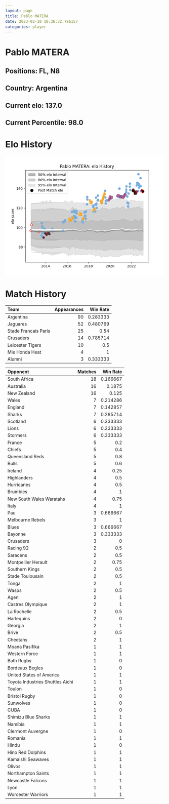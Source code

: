 ```yaml
---  
layout: page  
title: Pablo MATERA  
date: 2023-02-10 10:36:32.786157  
categories: player  
---
```

# Pablo MATERA

## Positions: FL, N8

## Country: Argentina

## Current elo: 137.0

## Current Percentile: 98.0

# Elo History


![elo history](history_PabloMATERA.png)
# Match History


| Team                 |   Appearances |   Win Rate |
|:---------------------|--------------:|-----------:|
| Argentina            |            90 |   0.283333 |
| Jaguares             |            52 |   0.480769 |
| Stade Francais Paris |            25 |   0.54     |
| Crusaders            |            14 |   0.785714 |
| Leicester Tigers     |            10 |   0.5      |
| Mie Honda Heat       |             4 |   1        |
| Alumni               |             3 |   0.333333 |

| Opponent                         |   Matches |   Win Rate |
|:---------------------------------|----------:|-----------:|
| South Africa                     |        18 |   0.166667 |
| Australia                        |        16 |   0.1875   |
| New Zealand                      |        16 |   0.125    |
| Wales                            |         7 |   0.214286 |
| England                          |         7 |   0.142857 |
| Sharks                           |         7 |   0.285714 |
| Scotland                         |         6 |   0.333333 |
| Lions                            |         6 |   0.333333 |
| Stormers                         |         6 |   0.333333 |
| France                           |         5 |   0.2      |
| Chiefs                           |         5 |   0.4      |
| Queensland Reds                  |         5 |   0.8      |
| Bulls                            |         5 |   0.6      |
| Ireland                          |         4 |   0.25     |
| Highlanders                      |         4 |   0.5      |
| Hurricanes                       |         4 |   0.5      |
| Brumbies                         |         4 |   1        |
| New South Wales Waratahs         |         4 |   0.75     |
| Italy                            |         4 |   1        |
| Pau                              |         3 |   0.666667 |
| Melbourne Rebels                 |         3 |   1        |
| Blues                            |         3 |   0.666667 |
| Bayonne                          |         3 |   0.333333 |
| Crusaders                        |         3 |   0        |
| Racing 92                        |         2 |   0.5      |
| Saracens                         |         2 |   0.5      |
| Montpellier Herault              |         2 |   0.75     |
| Southern Kings                   |         2 |   0.5      |
| Stade Toulousain                 |         2 |   0.5      |
| Tonga                            |         2 |   1        |
| Wasps                            |         2 |   0.5      |
| Agen                             |         2 |   1        |
| Castres Olympique                |         2 |   1        |
| La Rochelle                      |         2 |   0.5      |
| Harlequins                       |         2 |   0        |
| Georgia                          |         2 |   1        |
| Brive                            |         2 |   0.5      |
| Cheetahs                         |         2 |   1        |
| Moana Pasifika                   |         1 |   1        |
| Western Force                    |         1 |   1        |
| Bath Rugby                       |         1 |   0        |
| Bordeaux Begles                  |         1 |   0        |
| United States of America         |         1 |   1        |
| Toyota Industries Shuttles Aichi |         1 |   1        |
| Toulon                           |         1 |   0        |
| Bristol Rugby                    |         1 |   0        |
| Sunwolves                        |         1 |   0        |
| CUBA                             |         1 |   0        |
| Shimizu Blue Sharks              |         1 |   1        |
| Namibia                          |         1 |   1        |
| Clermont Auvergne                |         1 |   0        |
| Romania                          |         1 |   1        |
| Hindu                            |         1 |   0        |
| Hino Red Dolphins                |         1 |   1        |
| Kamaishi Seawaves                |         1 |   1        |
| Olivos                           |         1 |   1        |
| Northampton Saints               |         1 |   1        |
| Newcastle Falcons                |         1 |   1        |
| Lyon                             |         1 |   1        |
| Worcester Warriors               |         1 |   1        |